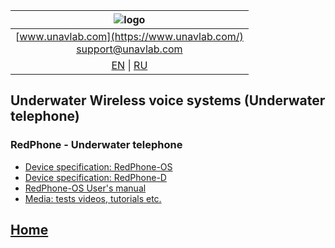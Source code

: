 | ![logo](https://ucnl.github.io/documentation/sm_logo.png) |
| :---: |
| [www.unavlab.com](https://www.unavlab.com/) <br/> [support@unavlab.com](mailto:support@unavlab.com) |
| [EN](underwater_wireless_voice_systems_en.md) \| [RU](underwater_wireless_voice_systems_ru.md) |

## Underwater Wireless voice systems (Underwater telephone)
### RedPhone - Underwater telephone
* [Device specification: RedPhone-OS](/documentation/EN/RedPhone/RedPhone_OS_Specification_en.md)
* [Device specification: RedPhone-D](/documentation/RU/RedPhone/RedPhone_Specification_ru.md)  
* [RedPhone-OS User's manual](/documentation/EN/RedPhone/RedPhone_OS_Users_manual_en.md)
* [Media: tests videos, tutorials etc.](/documentation/EN/RedPhone/media.md)

## [Home](README.md)
